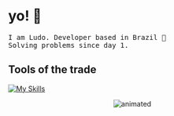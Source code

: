 # yo! 🤙

<p align="left">
  <samp>
    I am Ludo. Developer based in Brazil 🌱
    <br>
    Solving problems since day 1.
  </samp>
</p>
<p align="left">
</p>
<h2 align="left">
  Tools of the trade
</h2>

[![My Skills](https://skills.thijs.gg/icons?i=js,html,css,tailwind,figma,git,mongodb,lua,linux,ps,ableton,ai)](https://skills.thijs.gg)

<center>
<img src="https://user-images.githubusercontent.com/87837854/166164046-1238b8f9-e59c-4096-83b5-c777ec7cf562.gif" alt="animated">
</center>
